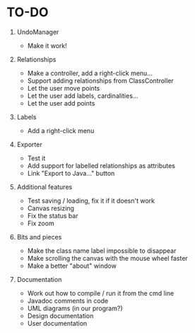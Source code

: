 TO-DO
=====

1. UndoManager
	- Make it work!
	
2. Relationships
	- Make a controller, add a right-click menu...
	- Support adding relationships from ClassController
	- Let the user move points
	- Let the user add labels, cardinalities...
	- Let the user add points
	
3. Labels
	- Add a right-click menu
	
4. Exporter
	- Test it
	- Add support for labelled relationships as attributes
	- Link "Export to Java..." button
	
5. Additional features
	- Test saving / loading, fix it if it doesn't work
	- Canvas resizing
	- Fix the status bar 
	- Fix zoom

6. Bits and pieces
	- Make the class name label impossible to disappear
	- Make scrolling the canvas with the mouse wheel faster
	- Make a better "about" window
	
7. Documentation
	- Work out how to compile / run it from the cmd line
	- Javadoc comments in code
	- UML diagrams (in our program?)
	- Design documentation
	- User documentation
	
